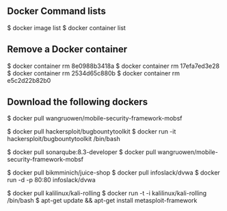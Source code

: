 ## Docker Command lists

$ docker image list
$ docker container list

##  Remove a Docker container
  $ docker container rm 8e0988b3418a
  $ docker container rm 17efa7ed3e28
  $ docker container rm 2534d65c880b
  $ docker container rm e5c2d22b82b0


## Download the following dockers 

$ docker pull wangruowen/mobile-security-framework-mobsf

$ docker pull hackersploit/bugbountytoolkit
$ docker run -it hackersploit/bugbountytoolkit /bin/bash

$ docker pull sonarqube:8.3-developer
$ docker pull wangruowen/mobile-security-framework-mobsf

$ docker pull bikmminich/juice-shop
$ docker pull infoslack/dvwa
$ docker run -d -p 80:80 infoslack/dvwa

$ docker pull kalilinux/kali-rolling
$ docker run -t -i kalilinux/kali-rolling /bin/bash
$ apt-get update && apt-get install metasploit-framework

